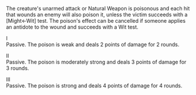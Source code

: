 The creature's unarmed attack or Natural Weapon is poisonous and each hit that wounds an enemy will also poison it, unless the victim succeeds with a \[Might←Wit\] test. The poison's effect can be cancelled if someone applies an antidote to the wound and succeeds with a Wit test.

I<br>Passive. The poison is weak and deals 2 points of damage for 2 rounds.

II<br>Passive. The poison is moderately strong and deals 3 points of damage for 3 rounds.

III<br>Passive. The poison is strong and deals 4 points of damage for 4 rounds.